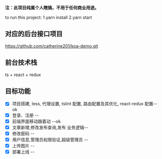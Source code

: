 **注：此项目纯属个人瞎搞，不用于任何商业用途。**

to run this project:
1.yarn install
2.yarn start

## 对应的后台接口项目

https://github.com/catherine201/koa-demo.git

## 前台技术栈

ts + react + redux

## 目标功能

- [x] 项目搭建, less, 代理设置, tslint 配置, 路由配置及其优化, react-redux 配置-- ok
- [x] 登录、注册 --
- [x] 前端界面移动跟着动 --ok
- [x] 文章新增,修改发布查询,发布 业务逻辑--
- [x] 修改密码 --
- [x] 用户信息,管理员权限验证,超级管理员 --
- [x] 上传图片 --
- [x] 部署上线 --

